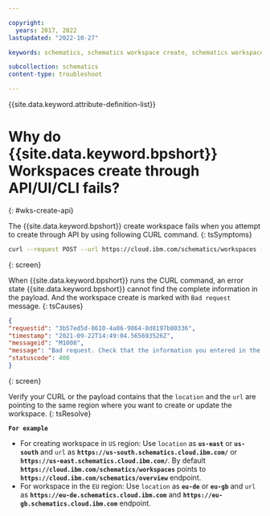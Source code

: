 ```yaml
---

copyright:
  years: 2017, 2022
lastupdated: "2022-10-27"

keywords: schematics, schematics workspace create, schematics workspace create

subcollection: schematics
content-type: troubleshoot

---
```


{{site.data.keyword.attribute-definition-list}}


# Why do {{site.data.keyword.bpshort}} Workspaces create through API/UI/CLI fails?
{: #wks-create-api}

The {{site.data.keyword.bpshort}} create workspace fails when you attempt to create through API by using following CURL command.
{: tsSymptoms}

```sh
curl --request POST --url https://cloud.ibm.com/schematics/workspaces -H "Authorization: Bearer scfQ" -d '{"name":"test_api","type": ["terraform_v0.12"],"location": "eu-de","description": "via api","resource_group": "5e1f06f5b2b24a319f6cd5be86f531dd","tags": [],"template_repo": {"url": "https://github.ibm.com/Rise-with-SAP/iac-hec-sap"},"template_data": [{"folder": ".","type": "terraform_v0.12","variablestore": []}]}'
```
{: screen}


When {{site.data.keyword.bpshort}} runs the CURL command, an error state {{site.data.keyword.bpshort}} cannot find the complete information in the payload. And the workspace create is marked with `Bad request` message. 
{: tsCauses}


```json
{
"requestid": "3b57ed5d-8610-4a86-9864-8d8197b80336",
"timestamp": "2021-09-22T14:49:04.565693526Z",
"messageid": "M1008",
"message": "Bad request. Check that the information you entered in the payload is complete and formatted correctly in JSON.",
"statuscode": 400
}
```
{: screen}


Verify your CURL or the payload contains that the `location` and the `url` are pointing to the same region where you want to create or update the workspace.
{: tsResolve}

**`For example`**

- For creating workspace in `US` region: Use `location` as **`us-east`** or **`us-south`** and `url` as **`https://us-south.schematics.cloud.ibm.com/`** or **`https://us-east.schematics.cloud.ibm.com/`**. By default **`https://cloud.ibm.com/schematics/workspaces`** points to **`https://cloud.ibm.com/schematics/overview`** endpoint.
- For workspace in the `EU` region: Use `location` as **`eu-de`** or **`eu-gb`** and `url` as **`https://eu-de.schematics.cloud.ibm.com`** and **`https://eu-gb.schematics.cloud.ibm.com`** endpoint.
